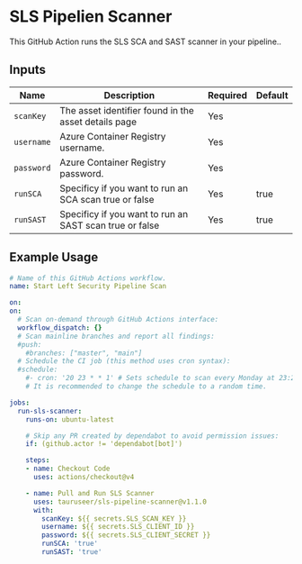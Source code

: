 # SLS Pipelien Scanner

This GitHub Action runs the SLS SCA and SAST scanner in your pipeline..

## Inputs

| Name            | Description                                                | Required | Default             |
|-----------------|------------------------------------------------------------|----------|---------------------|
| `scanKey`       | The asset identifier found in the asset details page       | Yes      |                     |
| `username`      | Azure Container Registry username.                         | Yes      |                     |
| `password`      | Azure Container Registry password.                         | Yes      |                     |
| `runSCA`        | Specificy if you want to run an SCA scan true or false     | Yes      | true                |
| `runSAST`       | Specificy if you want to run an SAST scan true or false    | Yes      | true                |

## Example Usage

```yaml
# Name of this GitHub Actions workflow.
name: Start Left Security Pipeline Scan

on:
on:
  # Scan on-demand through GitHub Actions interface:
  workflow_dispatch: {}
  # Scan mainline branches and report all findings:
  #push:
    #branches: ["master", "main"]
  # Schedule the CI job (this method uses cron syntax):
  #schedule:
    #- cron: '20 23 * * 1' # Sets schedule to scan every Monday at 23:20 UTC.
    # It is recommended to change the schedule to a random time.

jobs:
  run-sls-scanner:
    runs-on: ubuntu-latest

    # Skip any PR created by dependabot to avoid permission issues:
    if: (github.actor != 'dependabot[bot]')

    steps:
    - name: Checkout Code
      uses: actions/checkout@v4

    - name: Pull and Run SLS Scanner
      uses: tauruseer/sls-pipeline-scanner@v1.1.0
      with:
        scanKey: ${{ secrets.SLS_SCAN_KEY }}
        username: ${{ secrets.SLS_CLIENT_ID }}
        password: ${{ secrets.SLS_CLIENT_SECRET }}
        runSCA: 'true'
        runSAST: 'true'
